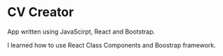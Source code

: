 # CV Creator

App written using JavaScirpt, React and Bootstrap.

I learned how to use React Class Components and Boostrap framework.

